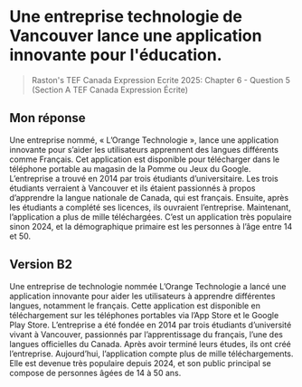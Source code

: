 # Une entreprise technologie de Vancouver lance une application innovante pour l'éducation.
> Raston's TEF Canada Expression Ecrite 2025: Chapter 6 - Question 5 (Section A TEF Canada Expression Écrite)

## Mon réponse

Une entreprise nommé, « L’Orange Technologie », lance une application innovante pour
s’aider les utilisateurs apprennent des langues différents comme Français. Cet application est disponible pour télécharger dans le téléphone portable au magasin de la Pomme ou Jeux du Google. L’entreprise a trouvé en 2014 par trois étudiants d’universitaire. Les trois étudiants verraient à Vancouver et ils étaient passionnés à propos d’apprendre la langue nationale de Canada, qui est français. Ensuite, après les étudiants a complété ses licences, ils ouvraient l’entreprise. Maintenant, l’application a plus de mille téléchargées. C’est un application très populaire sinon 2024, et la démographique primaire est les personnes à l’âge entre 14 et 50.

## Version B2

Une entreprise de technologie nommée L’Orange Technologie a lancé une application
innovante pour aider les utilisateurs à apprendre différentes langues, notamment le français. Cette application est disponible en téléchargement sur les téléphones portables via l’App Store et le Google Play Store. L’entreprise a été fondée en 2014 par trois étudiants d’université vivant à Vancouver, passionnés par l’apprentissage du français, l’une des langues officielles du Canada. Après avoir terminé leurs études, ils ont créé l’entreprise. Aujourd’hui, l’application compte plus de mille téléchargements. Elle est devenue très populaire depuis 2024, et son public principal se compose de personnes âgées de 14 à 50 ans.